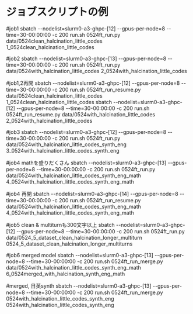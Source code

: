 # ジョブスクリプトの例

#job1
sbatch --nodelist=slurm0-a3-ghpc-[12] --gpus-per-node=8 --time=30-00:00:00 -c 200 run.sh 0524ft_run.py data/0524clean_halcination_little_codes 1_0524clean_halcination_little_codes

#job2
sbatch --nodelist=slurm0-a3-ghpc-[13] --gpus-per-node=8 --time=30-00:00:00 -c 200 run.sh 0524ft_run.py data/0524with_halcination_little_codes 2_0524with_halcination_little_codes

#job1,2再開
sbatch --nodelist=slurm0-a3-ghpc-[12] --gpus-per-node=8 --time=30-00:00:00 -c 200 run.sh 0524ft_run_resume.py data/0524clean_halcination_little_codes 1_0524clean_halcination_little_codes
sbatch --nodelist=slurm0-a3-ghpc-[12] --gpus-per-node=8 --time=30-00:00:00 -c 200 run.sh 0524ft_run_resume.py data/0524with_halcination_little_codes 2_0524with_halcination_little_codes


#job3
sbatch --nodelist=slurm0-a3-ghpc-[12] --gpus-per-node=8 --time=30-00:00:00 -c 200 run.sh 0524ft_run.py data/0524with_halcination_little_codes_synth_eng 3_0524with_halcination_little_codes_synth_eng

#job4 mathを盛りだくさん
sbatch --nodelist=slurm0-a3-ghpc-[13] --gpus-per-node=8 --time=30-00:00:00 -c 200 run.sh 0524ft_run.py data/0524with_halcination_little_codes_synth_eng_math 4_0524with_halcination_little_codes_synth_eng_math

#job4 再開
sbatch --nodelist=slurm0-a3-ghpc-[14] --gpus-per-node=8 --time=30-00:00:00 -c 200 run.sh 0524ft_run_resume.py data/0524with_halcination_little_codes_synth_eng_math 4_0524with_halcination_little_codes_synth_eng_math


#job5 clean & multiturnも300文字以上
sbatch --nodelist=slurm0-a3-ghpc-[12] --gpus-per-node=8 --time=30-00:00:00 -c 200 run.sh 0524ft_run.py data/0524_5_dataset_clean_halcination_longer_multiturn 0524_5_dataset_clean_halcination_longer_multiturns

#job6 merged model
sbatch --nodelist=slurm0-a3-ghpc-[13] --gpus-per-node=8 --time=30-00:00:00 -c 200 run.sh 0524ft_run_merge.py data/0524with_halcination_little_codes_synth_eng_math 6_0524merged_with_halcination_synth_eng_math


#merged, 日英synth
sbatch --nodelist=slurm0-a3-ghpc-[13] --gpus-per-node=8 --time=30-00:00:00 -c 200 run.sh 0524ft_run_merge.py 0524with_halcination_little_codes_synth_eng 0524with_halcination_little_codes_synth_eng
